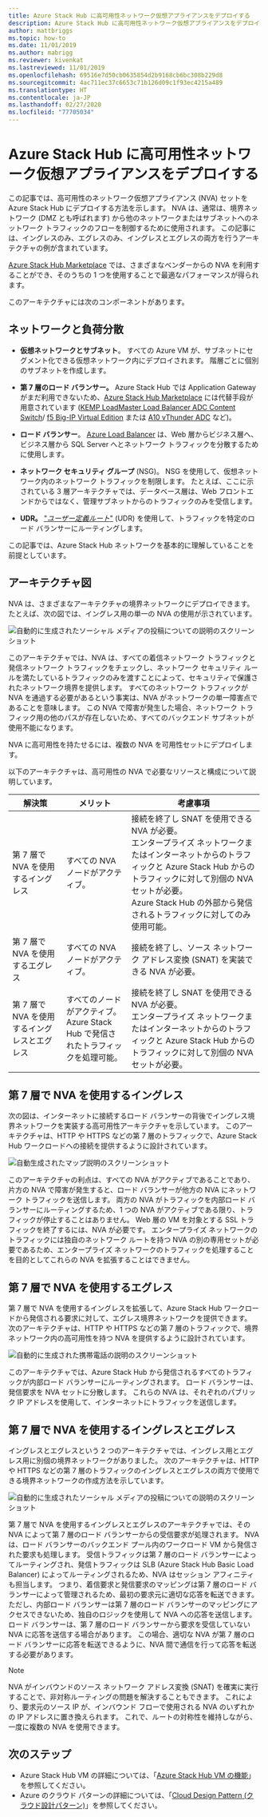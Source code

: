 ```yaml
---
title: Azure Stack Hub に高可用性ネットワーク仮想アプライアンスをデプロイする
description: Azure Stack Hub に高可用性ネットワーク仮想アプライアンスをデプロイする方法について説明します。
author: mattbriggs
ms.topic: how-to
ms.date: 11/01/2019
ms.author: mabrigg
ms.reviewer: kivenkat
ms.lastreviewed: 11/01/2019
ms.openlocfilehash: 69516e7d50cb0635854d2b9168cb6bc308b229d8
ms.sourcegitcommit: 4ac711ec37c6653c71b126d09c1f93ec4215a489
ms.translationtype: HT
ms.contentlocale: ja-JP
ms.lasthandoff: 02/27/2020
ms.locfileid: "77705034"
---
```

# <a name="deploy-highly-available-network-virtual-appliances-on-azure-stack-hub"></a>Azure Stack Hub に高可用性ネットワーク仮想アプライアンスをデプロイする

この記事では、高可用性のネットワーク仮想アプライアンス (NVA) セットを Azure Stack Hub にデプロイする方法を示します。 NVA は、通常は、境界ネットワーク (DMZ とも呼ばれます) から他のネットワークまたはサブネットへのネットワーク トラフィックのフローを制御するために使用されます。 この記事には、イングレスのみ、エグレスのみ、イングレスとエグレスの両方を行うアーキテクチャの例が含まれています。

[Azure Stack Hub Marketplace](https://docs.microsoft.com/azure-stack/operator/azure-stack-marketplace-azure-items) では、さまざまなベンダーからの NVA を利用することができ、そのうちの 1 つを使用することで最適なパフォーマンスが得られます。

このアーキテクチャには次のコンポーネントがあります。

## <a name="networking-and-load-balancing"></a>ネットワークと負荷分散

-   **仮想ネットワークとサブネット**。 すべての Azure VM が、サブネットにセグメント化できる仮想ネットワーク内にデプロイされます。 階層ごとに個別のサブネットを作成します。

-   **第 7 層のロード バランサー。** Azure Stack Hub では Application Gateway がまだ利用できないため、[Azure Stack Hub Marketplace](https://docs.microsoft.com/azure-stack/operator/azure-stack-marketplace-azure-items) には代替手段が用意されています ([KEMP LoadMaster Load Balancer ADC Content Switch](https://azuremarketplace.microsoft.com/marketplace/apps/kemptech.vlm-azure)/ [f5 Big-IP Virtual Edition](https://azuremarketplace.microsoft.com/marketplace/apps/f5-networks.f5-big-ip-best) または [A10 vThunder ADC](https://azuremarketplace.microsoft.com/marketplace/apps/a10networks.vthunder-414-gr1) など)。

-   **ロード バランサー**。 [Azure Load Balancer](https://docs.microsoft.com/azure/load-balancer/load-balancer-overview) は、Web 層からビジネス層へ、ビジネス層から SQL Server へとネットワーク トラフィックを分散するために使用します。

-   **ネットワーク セキュリティ グループ** (NSG)。 NSG を使用して、仮想ネットワーク内のネットワーク トラフィックを制限します。 たとえば、ここに示されている 3 層アーキテクチャでは、データベース層は、Web フロントエンドからではなく、管理サブネットからのトラフィックのみを受信します。

-   **UDR。** ["*ユーザー定義ルート*"](https://docs.microsoft.com/azure/virtual-network/virtual-networks-udr-overview/) (UDR) を使用して、トラフィックを特定のロード バランサーにルーティングします。

この記事では、Azure Stack Hub ネットワークを基本的に理解していることを前提としています。

## <a name="architecture-diagrams"></a>アーキテクチャ図

NVA は、さまざまなアーキテクチャの境界ネットワークにデプロイできます。 たとえば、次の図では、イングレス用の単一の NVA の使用が示されています。

![自動的に生成されたソーシャル メディアの投稿についての説明のスクリーンショット](./media/iaas-architecture-nva-architecture/image1.png)

このアーキテクチャでは、NVA は、すべての着信ネットワーク トラフィックと発信ネットワーク トラフィックをチェックし、ネットワーク セキュリティ ルールを満たしているトラフィックのみを渡すことによって、セキュリティで保護されたネットワーク境界を提供します。 すべてのネットワーク トラフィックが NVA を通過する必要があるという事実は、NVA がネットワークの単一障害点であることを意味します。 この NVA で障害が発生した場合、ネットワーク トラフィック用の他のパスが存在しないため、すべてのバックエンド サブネットが使用不能になります。

NVA に高可用性を持たせるには、複数の NVA を可用性セットにデプロイします。

以下のアーキテクチャは、高可用性の NVA で必要なリソースと構成について説明しています。

| 解決策 | メリット | 考慮事項 |
| --- | --- | --- |
| 第 7 層で NVA を使用するイングレス | すべての NVA ノードがアクティブ。 | 接続を終了し SNAT を使用できる NVA が必要。<br>エンタープライズ ネットワークまたはインターネットからのトラフィックと Azure Stack Hub からのトラフィックに対して別個の NVA セットが必要。<br>Azure Stack Hub の外部から発信されるトラフィックに対してのみ使用可能。  |
| 第 7 層で NVA を使用するエグレス | すべての NVA ノードがアクティブ。 | 接続を終了し、ソース ネットワーク アドレス変換 (SNAT) を実装できる NVA が必要。 |
| 第 7 層で NVA を使用するイングレスとエグレス | すべてのノードがアクティブ。<br>Azure Stack Hub で発信されたトラフィックを処理可能。 | 接続を終了し SNAT を使用できる NVA が必要。<br>エンタープライズ ネットワークまたはインターネットからのトラフィックと Azure Stack Hub からのトラフィックに対して別個の NVA セットが必要。 |

## <a name="ingress-with-layer-7-nvas"></a>第 7 層で NVA を使用するイングレス

次の図は、インターネットに接続するロード バランサーの背後でイングレス境界ネットワークを実装する高可用性アーキテクチャを示しています。 このアーキテクチャは、HTTP や HTTPS などの第 7 層のトラフィックで、Azure Stack Hub ワークロードへの接続を提供するように設計されています。

![自動生成されたマップ説明のスクリーンショット](./media/iaas-architecture-nva-architecture/image2.png)

このアーキテクチャの利点は、すべての NVA がアクティブであることであり、片方の NVA で障害が発生すると、ロード バランサーが他方の NVA にネットワーク トラフィックを送信します。 両方の NVA がトラフィックを内部ロード バランサーにルーティングするため、1 つの NVA がアクティブである限り、トラフィックが停止することはありません。 Web 層の VM を対象とする SSL トラフィックを終了するには、NVA が必要です。 エンタープライズ ネットワークのトラフィックには独自のネットワーク ルートを持つ NVA の別の専用セットが必要であるため、エンタープライズ ネットワークのトラフィックを処理することを目的としてこれらの NVA を拡張することはできません。

## <a name="egress-with-layer-7-nvas"></a>第 7 層で NVA を使用するエグレス

第 7 層で NVA を使用するイングレスを拡張して、Azure Stack Hub ワークロードから発信される要求に対して、エグレス境界ネットワークを提供できます。 次のアーキテクチャは、HTTP や HTTPS などの第 7 層のトラフィックで、境界ネットワーク内の高可用性を持つ NVA を提供するように設計されています。

![自動的に生成された携帯電話の説明のスクリーンショット](./media/iaas-architecture-nva-architecture/image3.png)

このアーキテクチャでは、Azure Stack Hub から発信されるすべてのトラフィックが内部ロード バランサーにルーティングされます。 ロード バランサーは、発信要求を NVA セットに分散します。 これらの NVA は、それぞれのパブリック IP アドレスを使用して、インターネットにトラフィックを送信します。

## <a name="ingress-egress-with-layer-7--nvas"></a>第 7 層で NVA を使用するイングレスとエグレス

イングレスとエグレスという 2 つのアーキテクチャでは、イングレス用とエグレス用に別個の境界ネットワークがありました。 次のアーキテクチャは、HTTP や HTTPS などの第 7 層のトラフィックのイングレスとエグレスの両方で使用できる境界ネットワークの作成方法を示しています。

![自動的に生成されたソーシャル メディアの投稿についての説明のスクリーンショット](./media/iaas-architecture-nva-architecture/image4.png)

第 7 層で NVA を使用するイングレスとエグレスのアーキテクチャでは、その NVA によって第 7 層のロード バランサーからの受信要求が処理されます。 NVA は、ロード バランサーのバックエンド プール内のワークロード VM から発信された要求も処理します。 受信トラフィックは第 7 層のロード バランサーによってルーティングされ、発信トラフィックは SLB (Azure Stack Hub Basic Load Balancer) によってルーティングされるため、NVA はセッション アフィニティも担当します。 つまり、着信要求と発信要求のマッピングは第 7 層のロード バランサーによって管理されるため、最初の要求元に適切な応答を転送できます。 ただし、内部ロード バランサーは第 7 層のロード バランサーのマッピングにアクセスできないため、独自のロジックを使用して NVA への応答を送信します。 ロード バランサーは、第 7 層のロード バランサーから要求を受信していない NVA に応答を送信する場合があります。 この場合、適切な NVA が第 7 層のロード バランサーに応答を転送できるように、NVA 間で通信を行って応答を転送する必要があります。

> [!Note]  
> NVA がインバウンドのソース ネットワーク アドレス変換 (SNAT) を確実に実行することで、非対称ルーティングの問題を解決することもできます。 これにより、要求元のソース IP が、インバウンド フローで使用される NVA のいずれかの IP アドレスに置き換えられます。 これで、ルートの対称性を維持しながら、一度に複数の NVA を使用できます。

## <a name="next-steps"></a>次のステップ

- Azure Stack Hub VM の詳細については、「[Azure Stack Hub VM の機能](azure-stack-vm-considerations.md)」を参照してください。  
- Azure のクラウド パターンの詳細については、「[Cloud Design Pattern (クラウド設計パターン)](https://docs.microsoft.com/azure/architecture/patterns)」を参照してください。
